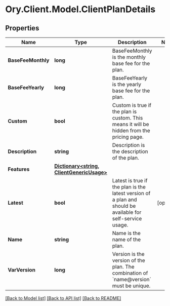 # Ory.Client.Model.ClientPlanDetails

## Properties

Name | Type | Description | Notes
------------ | ------------- | ------------- | -------------
**BaseFeeMonthly** | **long** | BaseFeeMonthly is the monthly base fee for the plan. | 
**BaseFeeYearly** | **long** | BaseFeeYearly is the yearly base fee for the plan. | 
**Custom** | **bool** | Custom is true if the plan is custom. This means it will be hidden from the pricing page. | 
**Description** | **string** | Description is the description of the plan. | 
**Features** | [**Dictionary&lt;string, ClientGenericUsage&gt;**](ClientGenericUsage.md) |  | 
**Latest** | **bool** | Latest is true if the plan is the latest version of a plan and should be available for self-service usage. | [optional] 
**Name** | **string** | Name is the name of the plan. | 
**VarVersion** | **long** | Version is the version of the plan. The combination of &#x60;name@version&#x60; must be unique. | 

[[Back to Model list]](../README.md#documentation-for-models) [[Back to API list]](../README.md#documentation-for-api-endpoints) [[Back to README]](../README.md)

